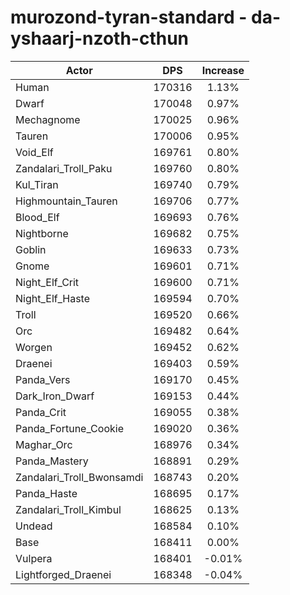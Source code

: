 # murozond-tyran-standard - da-yshaarj-nzoth-cthun
| Actor | DPS | Increase |
|---|:---:|:---:|
|Human|170316|1.13%|
|Dwarf|170048|0.97%|
|Mechagnome|170025|0.96%|
|Tauren|170006|0.95%|
|Void_Elf|169761|0.80%|
|Zandalari_Troll_Paku|169760|0.80%|
|Kul_Tiran|169740|0.79%|
|Highmountain_Tauren|169706|0.77%|
|Blood_Elf|169693|0.76%|
|Nightborne|169682|0.75%|
|Goblin|169633|0.73%|
|Gnome|169601|0.71%|
|Night_Elf_Crit|169600|0.71%|
|Night_Elf_Haste|169594|0.70%|
|Troll|169520|0.66%|
|Orc|169482|0.64%|
|Worgen|169452|0.62%|
|Draenei|169403|0.59%|
|Panda_Vers|169170|0.45%|
|Dark_Iron_Dwarf|169153|0.44%|
|Panda_Crit|169055|0.38%|
|Panda_Fortune_Cookie|169020|0.36%|
|Maghar_Orc|168976|0.34%|
|Panda_Mastery|168891|0.29%|
|Zandalari_Troll_Bwonsamdi|168743|0.20%|
|Panda_Haste|168695|0.17%|
|Zandalari_Troll_Kimbul|168625|0.13%|
|Undead|168584|0.10%|
|Base|168411|0.00%|
|Vulpera|168401|-0.01%|
|Lightforged_Draenei|168348|-0.04%|

